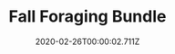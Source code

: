 ---
templateKey: blog-post
featuredpost: false
date: 2020-02-26T00:00:02.711Z
featuredimage: /img/Fall_Foraging_Bundle.png
title: Fall Foraging Bundle
description: Craft Room
count: 4 out of 4
reward: Fall Seeds (30)
tags:
  - Common Mushroom
  - Wild Plum
  - Hazelnut
  - Blackberry
  - bundles
  - Craft Room
---